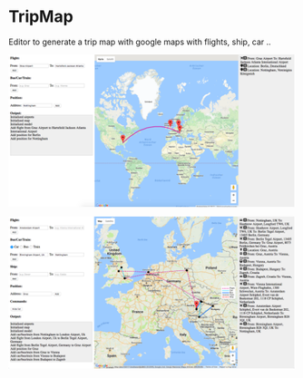 # TripMap

Editor to generate a trip map with google maps
with flights, ship, car ..

![TripMap1](TripMap.png)

![TripMap2](TripMap2.png)
